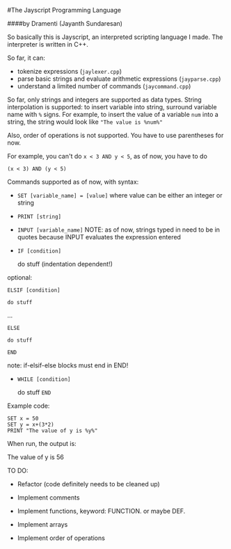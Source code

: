 #The Jayscript Programming Language

####by Dramenti (Jayanth Sundaresan)

So basically this is Jayscript, an interpreted scripting language I made. The interpreter is written in C++.

So far, it can: 
* tokenize expressions (`jaylexer.cpp`)
* parse basic strings and evaluate arithmetic expressions (`jayparse.cpp`)
* understand a limited number of commands (`jaycommand.cpp`)


So far, only strings and integers are supported as data types. String interpolation is supported:
to insert variable into string, surround variable name with `%` signs.
For example, to insert the value of a variable `num` into a string, the string would look like
`"The value is %num%"`

Also, order of operations is not supported. You have to use parentheses for now.

For example, you can't do `x < 3 AND y < 5`, as of now, you have to do 

`(x < 3) AND (y < 5)`

Commands supported as of now, with syntax:

* `SET [variable_name] = [value]` where value can be either an integer or string
* `PRINT [string]`
* `INPUT [variable_name]` NOTE: as of now, strings typed in need to be in quotes because INPUT evaluates the expression entered
* `IF [condition]`

    do stuff (indentation dependent!)

optional:

`ELSIF [condition]`

    do stuff
    
...

`ELSE`

    do stuff
    
`END`

note: if-elsif-else blocks must end in END!

* `WHILE [condition]`

    do stuff
`END`

Example code:

    SET x = 50    
    SET y = x+(3*2)
    PRINT "The value of y is %y%"

When run, the output is:

The value of y is 56


TO DO:

* Refactor (code definitely needs to be cleaned up)

* Implement comments

* Implement functions, keyword: FUNCTION. or maybe DEF.

* Implement arrays

* Implement order of operations


